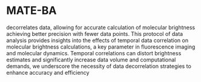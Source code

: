 # MATE-BA
decorrelates data, allowing for accurate calculation of molecular brightness achieving better precision with fewer data points. 
This protocol of data analysis provides insights into the effects of temporal data correlation on molecular brightness calculations, a key parameter in fluorescence imaging and molecular dynamics. Temporal correlations can distort brightness estimates and significantly increase data volume and computational demands, we underscore the necessity of data decorrelation strategies to enhance accuracy and efficiency
